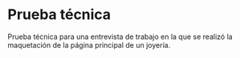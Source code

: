 # Prueba técnica

Prueba técnica para una entrevista de trabajo en la que se realizó la maquetación de la página principal de un joyería. 
